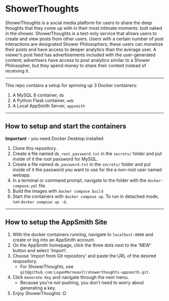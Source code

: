 # ShowerThoughts

ShowerThoughts is a social media platform for users to share the deep thoughts that they come up with in their most intimate moments: butt naked in the shower. ShowerThoughts is a text-only service that allows users to create and view posts from other users. Users with a certain number of post interactions are designated Shower Philosophers; these users can monetize their posts and have access to deeper analytics than the average user. A viewer’s post feed has advertisements included with the user-generated content; advertisers have access to post analytics similar to a Shower Philosopher, but they spend money to share their content instead of receiving it.

---

This repo contains a  setup for spinning up 3 Docker containers:

1. A MySQL 8 container, `db`
1. A Python Flask container, `web`
1. A Local AppSmith Server, `appsmith`

---

## How to setup and start the containers

**Important** - you need Docker Desktop installed

1. Clone this repository.  
2. Create a file named `db_root_password.txt` in the `secrets/` folder and put inside of it the root password for MySQL.
3. Create a file named `db_password.txt` in the `secrets/` folder and put inside of it the password you want to use for the a non-root user named webapp.
4. In a terminal or command prompt, navigate to the folder with the `docker-compose.yml` file.  
5. Build the images with `docker compose build`
6. Start the containers with `docker compose up`.  To run in detached mode, run `docker compose up -d`.

---

## How to setup the AppSmith Site

1. With the docker containers running, navigate to `localhost:8080` and create or log into an AppSmith account.
2. On the AppSmith homepage, click the three dots next to the 'NEW' button and select 'Import'.
3. Choose 'Import from Git repository' and paste the URL of the desired respository.
    - For ShowerThoughts, use `git@github.com:LoganMorneault/showerthoughts-appsmith.git`.
4. Click `Generate Key` and navigate through the next menu.
    - Because you're not pushing, you don't need to worry about generating a key.
5. Enjoy ShowerThoughts :D

